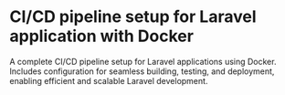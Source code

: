 # CI/CD pipeline setup for Laravel application with Docker
A complete CI/CD pipeline setup for Laravel applications using Docker. Includes configuration for seamless building, testing, and deployment, enabling efficient and scalable Laravel development.
